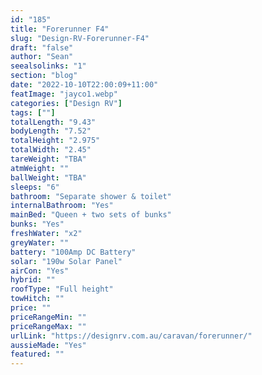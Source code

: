 ```yaml
---
id: "185"
title: "Forerunner F4"
slug: "Design-RV-Forerunner-F4"
draft: "false"
author: "Sean"
seealsolinks: "1"
section: "blog"
date: "2022-10-10T22:00:09+11:00"
featImage: "jayco1.webp"
categories: ["Design RV"]
tags: [""]
totalLength: "9.43"
bodyLength: "7.52"
totalHeight: "2.975"
totalWidth: "2.45"
tareWeight: "TBA"
atmWeight: ""
ballWeight: "TBA"
sleeps: "6"
bathroom: "Separate shower & toilet"
internalBathroom: "Yes"
mainBed: "Queen + two sets of bunks"
bunks: "Yes"
freshWater: "x2"
greyWater: ""
battery: "100Amp DC Battery"
solar: "190w Solar Panel"
airCon: "Yes"
hybrid: ""
roofType: "Full height"
towHitch: ""
price: ""
priceRangeMin: ""
priceRangeMax: ""
urlLink: "https://designrv.com.au/caravan/forerunner/"
aussieMade: "Yes"
featured: ""
---
```

